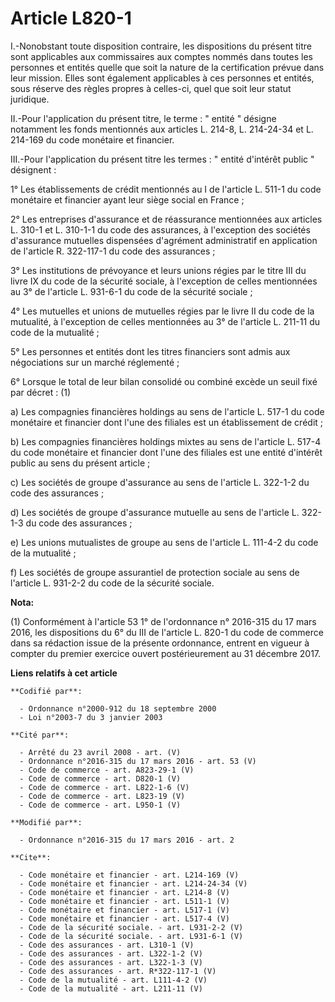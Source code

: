 # Article L820-1

I.-Nonobstant toute disposition contraire, les dispositions du présent titre sont applicables aux commissaires aux comptes
nommés dans toutes les personnes et entités quelle que soit la nature de la certification prévue dans leur mission. Elles
sont également applicables à ces personnes et entités, sous réserve des règles propres à celles-ci, quel que soit leur statut
juridique. 

II.-Pour l'application du présent titre, le terme : " entité " désigne notamment les fonds mentionnés aux articles L. 214-8,
L. 214-24-34 et L. 214-169 du code monétaire et financier. 

III.-Pour l'application du présent titre les termes : " entité d'intérêt public " désignent : 

1° Les établissements de crédit mentionnés au I de l'article L. 511-1 du code monétaire et financier ayant leur siège social
en France ; 

2° Les entreprises d'assurance et de réassurance mentionnées aux articles L. 310-1 et L. 310-1-1 du code des assurances, à
l'exception des sociétés d'assurance mutuelles dispensées d'agrément administratif en application de l'article R. 322-117-1
du code des assurances ; 

3° Les institutions de prévoyance et leurs unions régies par le titre III du livre IX du code de la sécurité sociale, à
l'exception de celles mentionnées au 3° de l'article L. 931-6-1 du code de la sécurité sociale ; 

4° Les mutuelles et unions de mutuelles régies par le livre II du code de la mutualité, à l'exception de celles mentionnées
au 3° de l'article L. 211-11 du code de la mutualité ; 

5° Les personnes et entités dont les titres financiers sont admis aux négociations sur un marché réglementé ; 

6° Lorsque le total de leur bilan consolidé ou combiné excède un seuil fixé par décret : (1) 

a) Les compagnies financières holdings au sens de l'article L. 517-1 du code monétaire et financier dont l'une des filiales
est un établissement de crédit ; 

b) Les compagnies financières holdings mixtes au sens de l'article L. 517-4 du code monétaire et financier dont l'une des
filiales est une entité d'intérêt public au sens du présent article ; 

c) Les sociétés de groupe d'assurance au sens de l'article L. 322-1-2 du code des assurances ; 

d) Les sociétés de groupe d'assurance mutuelle au sens de l'article L. 322-1-3 du code des assurances ; 

e) Les unions mutualistes de groupe au sens de l'article L. 111-4-2 du code de la mutualité ; 

f) Les sociétés de groupe assurantiel de protection sociale au sens de l'article L. 931-2-2 du code de la sécurité sociale.

**Nota:**

(1) Conformément à l'article 53 1° de l'ordonnance n° 2016-315 du 17 mars 2016, les dispositions du 6° du III de l'article L.
820-1 du code de commerce dans sa rédaction issue de la présente ordonnance, entrent en vigueur à compter du premier exercice
ouvert postérieurement au 31 décembre 2017.

**Liens relatifs à cet article**

	**Codifié par**:

	  - Ordonnance n°2000-912 du 18 septembre 2000
	  - Loi n°2003-7 du 3 janvier 2003

	**Cité par**:

	  - Arrêté du 23 avril 2008 - art. (V)
	  - Ordonnance n°2016-315 du 17 mars 2016 - art. 53 (V)
	  - Code de commerce - art. A823-29-1 (V)
	  - Code de commerce - art. D820-1 (V)
	  - Code de commerce - art. L822-1-6 (V)
	  - Code de commerce - art. L823-19 (V)
	  - Code de commerce - art. L950-1 (V)

	**Modifié par**:

	  - Ordonnance n°2016-315 du 17 mars 2016 - art. 2

	**Cite**:

	  - Code monétaire et financier - art. L214-169 (V)
	  - Code monétaire et financier - art. L214-24-34 (V)
	  - Code monétaire et financier - art. L214-8 (V)
	  - Code monétaire et financier - art. L511-1 (V)
	  - Code monétaire et financier - art. L517-1 (V)
	  - Code monétaire et financier - art. L517-4 (V)
	  - Code de la sécurité sociale. - art. L931-2-2 (V)
	  - Code de la sécurité sociale. - art. L931-6-1 (V)
	  - Code des assurances - art. L310-1 (V)
	  - Code des assurances - art. L322-1-2 (V)
	  - Code des assurances - art. L322-1-3 (V)
	  - Code des assurances - art. R*322-117-1 (V)
	  - Code de la mutualité - art. L111-4-2 (V)
	  - Code de la mutualité - art. L211-11 (V)
